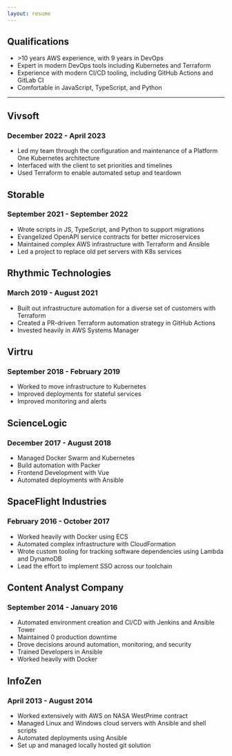 ```yaml
---
layout: resume
---
```

<div class="jobs-list qual-container">  
<Card class="job">

## Qualifications
* \>10 years AWS experience, with 9 years in DevOps
* Expert in modern DevOps tools including Kubernetes and Terraform
* Experience with modern CI/CD tooling, including GitHub Actions and GitLab CI
* Comfortable in JavaScript, TypeScript, and Python

</Card>
</div>  

-------------------------------------------

<div class="jobs-list">
<Card class="job">

## Vivsoft
### December 2022 - April 2023
* Led my team through the configuration and maintenance of a Platform One Kubernetes architecture
* Interfaced with the client to set priorities and timelines
* Used Terraform to enable automated setup and teardown

</Card>
<Card class="job">

## Storable
### September 2021 - September 2022
* Wrote scripts in JS, TypeScript, and Python to support migrations
* Evangelized OpenAPI service contracts for better microservices
* Maintained complex AWS infrastructure with Terraform and Ansible
* Led a project to replace old pet servers with K8s services

</Card>
<Card class="job">

## Rhythmic Technologies
### March 2019 - August 2021
* Built out infrastructure automation for a diverse set of customers with Terraform
* Created a PR-driven Terraform automation strategy in GitHub Actions
* Invested heavily in AWS Systems Manager

</Card>
<Card class="job">

## Virtru
### September 2018 - February 2019
* Worked to move infrastructure to Kubernetes
* Improved deployments for stateful services
* Improved monitoring and alerts

</Card>
<Card class="job">

## ScienceLogic
### December 2017 - August 2018
* Managed Docker Swarm and Kubernetes
* Build automation with Packer
* Frontend Development with Vue
* Automated deployments with Ansible

</Card>
<Card class="job">

## SpaceFlight Industries
### February 2016 - October 2017
* Worked heavily with Docker using ECS
* Automated complex infrastructure with CloudFormation
* Wrote custom tooling for tracking software dependencies using Lambda and DynamoDB
* Lead the effort to implement SSO across our toolchain

</Card>
<Card class="job">

## Content Analyst Company
### September 2014 - January 2016
* Automated environment creation and CI/CD with Jenkins and Ansible Tower
* Maintained 0 production downtime
* Drove decisions around automation, monitoring, and security
* Trained Developers in Ansible
* Worked heavily with Docker

</Card>
<Card class="job">

## InfoZen
### April 2013 - August 2014
* Worked extensively with AWS on NASA WestPrime contract
* Managed Linux and Windows cloud servers with Ansible and shell scripts
* Automated deployments using Ansible
* Set up and managed locally hosted git solution
  
</Card>

<Card class="filler job" />
</div>
